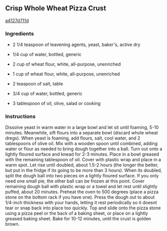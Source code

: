 ## Crisp Whole Wheat Pizza Crust

[a4127d711d](http://tastykitchen.com/recipes/main-courses/crisp-whole-wheat-pizza-crust/)

### Ingredients

 - 2 1/4 teaspoon of leavening agents, yeast, baker's, active dry

 - 1/4 cup of water, bottled, generic

 - 2 cup of wheat flour, white, all-purpose, unenriched

 - 1 cup of wheat flour, white, all-purpose, unenriched

 - 2 teaspoon of salt, table

 - 3/4 cup of water, bottled, generic

 - 3 tablespoon of oil, olive, salad or cooking

### Instructions

Dissolve yeast in warm water in a large bowl and let sit until foaming, 5-10 minutes. Meanwhile, sift flours into a separate bowl (discard whole wheat dregs). When yeast is foaming, add flours, salt, cool water, and 2 tablespoons of olive oil. Mix with a wooden spoon until combined, adding water or flour as needed to bring dough together into a ball. Turn out onto a lightly floured surface and knead for 2-3 minutes. Place in a bowl greased with the remaining tablespoon of oil. Cover with plastic wrap and place in a warm spot. Let rise until doubled, about 1.5-2 hours (the longer the better, but put in the fridge if its going to be more than 3 hours). When its doubled, split the dough ball into two pieces on a lightly floured surface. If you only need one small pie, the other ball can be frozen at this point. Cover remaining dough ball with plastic wrap or a towel and let rest until slightly puffed, about 20 minutes. Preheat the oven to 500 degrees (place a pizza stone on the bottom rack if you have one). Press the dough out to about 1/4-inch thickness with your hands, letting it rest periodically so it doesnt tear or snap back into place too quickly. Top and slide onto the pizza stone using a pizza peel or the back of a baking sheet, or place on a lightly greased baking sheet. Bake for 10-12 minutes, until the crust is golden brown.